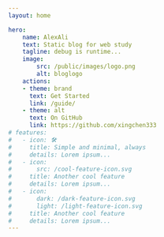 ```yaml
---
layout: home

hero:
    name: AlexAli
    text: Static blog for web study
    tagline: debug is runtime...
    image: 
        src: /public/images/logo.png
        alt: bloglogo
    actions:
    - theme: brand
      text: Get Started
      link: /guide/
    - theme: alt
      text: On GitHub
      link: https://github.com/xingchen333
# features:
#   - icon: 🛠️
#     title: Simple and minimal, always
#     details: Lorem ipsum...
#   - icon:
#       src: /cool-feature-icon.svg
#     title: Another cool feature
#     details: Lorem ipsum...
#   - icon:
#       dark: /dark-feature-icon.svg
#       light: /light-feature-icon.svg
#     title: Another cool feature
#     details: Lorem ipsum...
---
```


